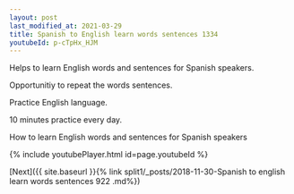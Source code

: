 ```yaml
---
layout: post
last_modified_at: 2021-03-29
title: Spanish to English learn words sentences 1334 
youtubeId: p-cTpHx_HJM
---
```

 
 
Helps to learn English words and sentences for Spanish speakers.

Opportunitiy to repeat the words sentences. 

Practice English language. 
 
10 minutes practice every day. 
 
How to learn English words and sentences for Spanish speakers 
 
{% include youtubePlayer.html id=page.youtubeId %}
 
 
[Next]({{ site.baseurl }}{% link  split1/_posts/2018-11-30-Spanish to english learn words sentences 922 .md%})
 
